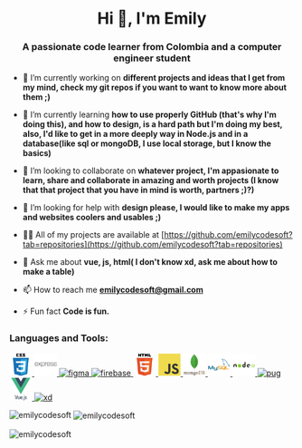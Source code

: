 <h1 align="center">Hi 👋, I'm Emily</h1>
<h3 align="center">A passionate code learner from Colombia and a computer engineer student</h3>

<!-- <p align="left"> <img src="https://komarev.com/ghpvc/?username=emilycodesoft&label=Profile%20views&color=0e75b6&style=flat" alt="emilycodesoft" /> </p> -->


- 🔭 I’m currently working on **different projects and ideas that I get from my mind, check my git repos if you want to want to know more about them ;)**

- 🌱 I’m currently learning **how to use properly GitHub (that's why I'm doing this), and how to design, is a hard path but I'm doing my best, also, I'd like to get in a more deeply way in Node.js and in a database(like sql or mongoDB, I use local storage, but I know the basics)**

- 👯 I’m looking to collaborate on **whatever project, I'm appasionate to learn, share and collaborate in amazing and worth projects (I know that that project that you have in mind is worth, partners ;)?)**

- 🤝 I’m looking for help with **design please, I would like to make my apps and websites coolers and usables ;)**

- 👨‍💻 All of my projects are available at [https://github.com/emilycodesoft?tab=repositories](https://github.com/emilycodesoft?tab=repositories)

- 💬 Ask me about **vue, js, html( I don't know xd, ask me about how to make a table)**

- 📫 How to reach me **emilycodesoft@gmail.com**

- ⚡ Fun fact **Code is fun.**


<h3 align="left">Languages and Tools:</h3>
<p align="left"> <a href="https://www.w3schools.com/css/" target="_blank"> <img src="https://raw.githubusercontent.com/devicons/devicon/master/icons/css3/css3-original-wordmark.svg" alt="css3" width="40" height="40"/> </a> <a href="https://expressjs.com" target="_blank"> <img src="https://raw.githubusercontent.com/devicons/devicon/master/icons/express/express-original-wordmark.svg" alt="express" width="40" height="40"/> </a> <a href="https://www.figma.com/" target="_blank"> <img src="https://www.vectorlogo.zone/logos/figma/figma-icon.svg" alt="figma" width="40" height="40"/> </a> <a href="https://firebase.google.com/" target="_blank"> <img src="https://www.vectorlogo.zone/logos/firebase/firebase-icon.svg" alt="firebase" width="40" height="40"/> </a> <a href="https://www.w3.org/html/" target="_blank"> <img src="https://raw.githubusercontent.com/devicons/devicon/master/icons/html5/html5-original-wordmark.svg" alt="html5" width="40" height="40"/> </a> <a href="https://developer.mozilla.org/en-US/docs/Web/JavaScript" target="_blank"> <img src="https://raw.githubusercontent.com/devicons/devicon/master/icons/javascript/javascript-original.svg" alt="javascript" width="40" height="40"/> </a> <a href="https://www.mongodb.com/" target="_blank"> <img src="https://raw.githubusercontent.com/devicons/devicon/master/icons/mongodb/mongodb-original-wordmark.svg" alt="mongodb" width="40" height="40"/> </a> <a href="https://www.mysql.com/" target="_blank"> <img src="https://raw.githubusercontent.com/devicons/devicon/master/icons/mysql/mysql-original-wordmark.svg" alt="mysql" width="40" height="40"/> </a> <a href="https://nodejs.org" target="_blank"> <img src="https://raw.githubusercontent.com/devicons/devicon/master/icons/nodejs/nodejs-original-wordmark.svg" alt="nodejs" width="40" height="40"/> </a> <a href="https://pugjs.org" target="_blank"> <img src="https://cdn.worldvectorlogo.com/logos/pug.svg" alt="pug" width="40" height="40"/> </a> <a href="https://vuejs.org/" target="_blank"> <img src="https://raw.githubusercontent.com/devicons/devicon/master/icons/vuejs/vuejs-original-wordmark.svg" alt="vuejs" width="40" height="40"/> </a> <a href="https://www.adobe.com/products/xd.html" target="_blank"> <img src="https://cdn.worldvectorlogo.com/logos/adobe-xd.svg" alt="xd" width="40" height="40"/> </a> </p>

<p><img align="left" src="https://github-readme-stats.vercel.app/api/top-langs?username=emilycodesoft&show_icons=true&locale=en&layout=compact" alt="emilycodesoft" /></p>

<p>&nbsp;<img align="center" src="https://github-readme-stats.vercel.app/api?username=emilycodesoft&show_icons=true&locale=en" alt="emilycodesoft" /></p>

<p><img align="center" src="https://github-readme-streak-stats.herokuapp.com/?user=emilycodesoft&" alt="emilycodesoft" /></p>
